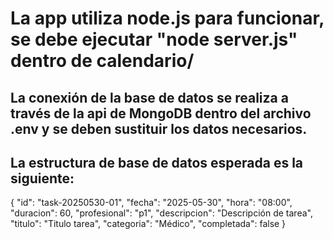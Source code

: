 <h1>La app utiliza node.js para funcionar, se debe ejecutar "node server.js" dentro de calendario/ </h1>
<h2>La conexión de la base de datos se realiza a través de la api de MongoDB dentro del archivo .env y se deben sustituir los datos necesarios.</h2>

<h2>La estructura de base de datos esperada es la siguiente:</h2>

{
    "id": "task-20250530-01",
    "fecha": "2025-05-30",
    "hora": "08:00",
    "duracion": 60,
    "profesional": "p1",
    "descripcion": "Descripción de tarea",
    "titulo": "Titulo tarea",
    "categoria": "Médico",
    "completada": false
  }
